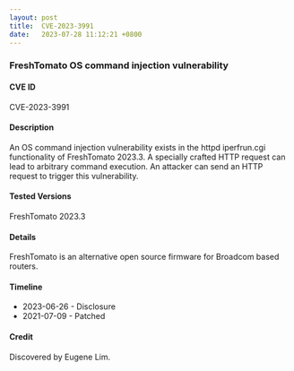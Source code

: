 ```yaml
---
layout: post
title:  CVE-2023-3991
date:   2023-07-28 11:12:21 +0800
---
```


### FreshTomato OS command injection vulnerability

#### CVE ID

CVE-2023-3991

#### Description


An OS command injection vulnerability exists in the httpd iperfrun.cgi functionality of FreshTomato 2023.3. A specially crafted HTTP request can lead to arbitrary command execution. An attacker can send an HTTP request to trigger this vulnerability.

#### Tested Versions

FreshTomato 2023.3

#### Details

FreshTomato is an alternative open source firmware for Broadcom based routers.

#### Timeline

* 2023-06-26 - Disclosure
* 2021-07-09 - Patched

#### Credit

Discovered by Eugene Lim.
